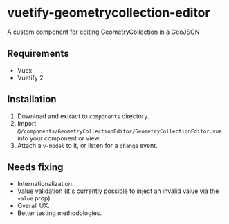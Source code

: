 # vuetify-geometrycollection-editor
A custom component for editing GeometryCollection in a GeoJSON

## Requirements
- Vuex
- Vuetify 2

## Installation
1. Download and extract to `components` directory.
2. Import `@/components/GeometryCollectionEditor/GeometryCollectionEditor.vue` into your component or view.
3. Attach a `v-model` to it, or listen for a `change` event.

## Needs fixing
- Internationalization.
- Value validation (it's currently possible to inject an invalid value via the `value` prop).
- Overall UX.
- Better testing methodologies.
